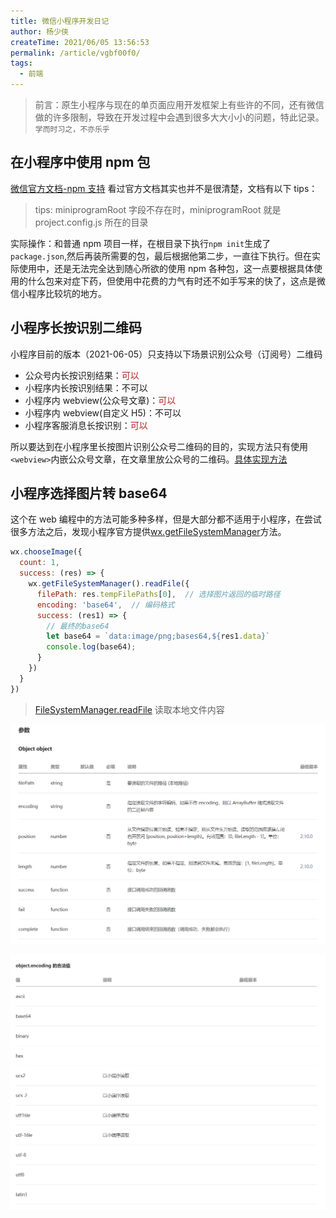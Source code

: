 ```yaml
---
title: 微信小程序开发日记
author: 杨少侠
createTime: 2021/06/05 13:56:53
permalink: /article/vgbf00f0/
tags:
  - 前端
---
```


> 前言：原生小程序与现在的单页面应用开发框架上有些许的不同，还有微信做的许多限制，导致在开发过程中会遇到很多大大小小的问题，特此记录。`学而时习之，不亦乐乎`

<!-- more -->

## 在小程序中使用 npm 包

[微信官方文档-npm 支持](https://developers.weixin.qq.com/miniprogram/dev/devtools/npm.html)
看过官方文档其实也并不是很清楚，文档有以下 tips：

> tips: miniprogramRoot 字段不存在时，miniprogramRoot 就是 project.config.js 所在的目录

实际操作：和普通 npm 项目一样，在根目录下执行`npm init`生成了`package.json`,然后再装所需要的包，最后根据他第二步，一直往下执行。但在实际使用中，还是无法完全达到随心所欲的使用 npm 各种包，这一点要根据具体使用的什么包来对症下药，但使用中花费的力气有时还不如手写来的快了，这点是微信小程序比较坑的地方。

## 小程序长按识别二维码

小程序目前的版本（2021-06-05）只支持以下场景识别公众号（订阅号）二维码

- 公众号内长按识别结果：<font color="#B22222">可以</font>
- 小程序内长按识别结果：不可以
- 小程序内 webview(公众号文章)：<font color="#B22222">可以</font>
- 小程序内 webview(自定义 H5)：不可以
- 小程序客服消息长按识别：<font color="#B22222">可以</font>

所以要达到在小程序里长按图片识别公众号二维码的目的，实现方法只有使用`<webview>`内嵌公众号文章，在文章里放公众号的二维码。[具体实现方法](https://zhuanlan.zhihu.com/p/253214379)

## 小程序选择图片转 base64

这个在 web 编程中的方法可能多种多样，但是大部分都不适用于小程序，在尝试很多方法之后，发现小程序官方提供[wx.getFileSystemManager](https://developers.weixin.qq.com/miniprogram/dev/api/file/wx.getFileSystemManager.html)方法。

```JavaScript
wx.chooseImage({
  count: 1,
  success: (res) => {
    wx.getFileSystemManager().readFile({
      filePath: res.tempFilePaths[0],  // 选择图片返回的临时路径
      encoding: 'base64',  // 编码格式
      success: (res1) => {
        // 最终的base64
        let base64 = `data:image/png;bases64,${res1.data}`
        console.log(base64);
      }
    })
  }
})
```

> [FileSystemManager.readFile](https://developers.weixin.qq.com/miniprogram/dev/api/file/FileSystemManager.readFile.html)
> 读取本地文件内容

![参数](../images/miniProgram/1.png)

![encoding合法值](../images/miniProgram/2.png)

&nbsp;
